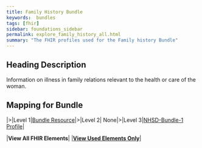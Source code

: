 ```yaml
---
title: Family History Bundle
keywords:  bundles
tags: [fhir]
sidebar: foundations_sidebar
permalink: explore_family_history_all.html
summary: "The FHIR profiles used for the Family history Bundle"
---
```



## Heading Description ##
Information on illness in family relations relevant to the health or care of the woman.

## Mapping for Bundle ##

|>|Level 1|[Bundle Resource](http://hl7.org/fhir/stu3/bundle.html)|>|Level 2| None|>|Level 3|[NHSD-Bundle-1 Profile](http://xxx)|

|**View All FHIR Elements**|    |**[View Used Elements Only](explore_family_history_all.html#mapping-for-bundle)**| 
